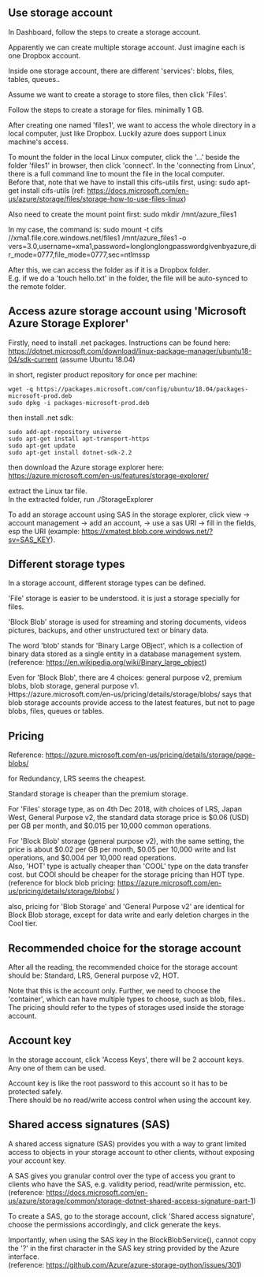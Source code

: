 Use storage account
-------------------------

In Dashboard, follow the steps to create a storage account.

Apparently we can create multiple storage account.
Just imagine each is one Dropbox account.

Inside one storage account, there are different 'services': blobs, files, tables, queues..

Assume we want to create a storage to store files, then click 'Files'.

Follow the steps to create a storage for files. minimally 1 GB.

After creating one named 'files1', we want to access the whole directory in a local computer, just like Dropbox.
Luckily azure does support Linux machine's access.

To mount the folder in the local Linux computer, click the '...' beside the folder 'files1' in browser,
then click 'connect'.
In the 'connecting from Linux', there is a full command line to mount the file in the local computer.  
Before that, note that we have to install this cifs-utils first, using: sudo apt-get install cifs-utils (ref: https://docs.microsoft.com/en-us/azure/storage/files/storage-how-to-use-files-linux)

Also need to create the mount point first: sudo mkdir /mnt/azure_files1

In my case, the command is: sudo mount -t cifs //xma1.file.core.windows.net/files1 /mnt/azure_files1 -o vers=3.0,username=xma1,password=longlonglongpasswordgivenbyazure,dir_mode=0777,file_mode=0777,sec=ntlmssp

After this, we can access the folder as if it is a Dropbox folder.  
E.g. if we do a 'touch hello.txt' in the folder, the file will be auto-synced to the remote folder.


Access azure storage account using 'Microsoft Azure Storage Explorer'
-----------------------------------------------------------------------

Firstly, need to install .net packages. 
Instructions can be found here: https://dotnet.microsoft.com/download/linux-package-manager/ubuntu18-04/sdk-current
(assume Ubuntu 18.04)

in short, register product repository for once per machine:

```
wget -q https://packages.microsoft.com/config/ubuntu/18.04/packages-microsoft-prod.deb
sudo dpkg -i packages-microsoft-prod.deb
```

then install .net sdk:

```
sudo add-apt-repository universe
sudo apt-get install apt-transport-https
sudo apt-get update
sudo apt-get install dotnet-sdk-2.2
```

then download the Azure storage explorer here: https://azure.microsoft.com/en-us/features/storage-explorer/

extract the Linux tar file.  
In the extracted folder, run ./StorageExplorer

To add an storage account using SAS in the storage explorer, click view -> account management -> add an account,
-> use a sas URI -> fill in the fields, esp the URI (example: https://xmatest.blob.core.windows.net/?sv=SAS_KEY). 


Different storage types
------------------------------

In a storage account, different storage types can be defined.

'File' storage is easier to be understood. it is just a storage specially for files.

'Block Blob' storage is used for streaming and storing documents, videos pictures, backups,
and other unstructured text or binary data.

The word 'blob' stands for 'Binary Large OBject', which is a collection of binary data stored as a single entity in a database management system.
(reference: https://en.wikipedia.org/wiki/Binary_large_object)

Even for 'Block Blob', there are 4 choices: general purpose v2, premium blobs, blob storage, general purpose v1.  
Https://azure.microsoft.com/en-us/pricing/details/storage/blobs/ says that blob storage accounts provide access to the latest features, but not to page blobs, files, queues or tables.


Pricing
-----------------------------

Reference: https://azure.microsoft.com/en-us/pricing/details/storage/page-blobs/

for Redundancy, LRS seems the cheapest.

Standard storage is cheaper than the premium storage.

For 'Files' storage type, as on 4th Dec 2018, with choices of LRS, Japan West, General Purpose v2, 
the standard data storage price is $0.06 (USD) per GB per month, and $0.015 per 10,000 common operations.

For 'Block Blob' storage (general purpose v2), with the same setting, the price is about $0.02 per GB per month,
$0.05 per 10,000 write and list operations, and $0.004 per 10,000 read operations.  
Also, 'HOT' type is actually cheaper than 'COOL' type on the data transfer cost. but COOl should be cheaper for the storage pricing than HOT type.  
(reference for block blob pricing: https://azure.microsoft.com/en-us/pricing/details/storage/blobs/ )

also, pricing for 'Blob Storage' and 'General Purpose v2' are identical for Block Blob storage, 
except for data write and early deletion charges in the Cool tier.


Recommended choice for the storage account
-----------------------------

After all the reading, the recommended choice for the storage account should be:
Standard, LRS, General purpose v2, HOT.

Note that this is the account only.
Further, we need to choose the 'container', which can have multiple types to choose, such as blob, files..
The pricing should refer to the types of storages used inside the storage account.


Account key
-----------------------------

In the storage account, click 'Access Keys', there will be 2 account keys.
Any one of them can be used.

Account key is like the root password to this account so it has to be protected safely.  
There should be no read/write access control when using the account key.


Shared access signatures (SAS)
---------------------------------

A shared access signature (SAS) provides you with a way to grant limited access to objects in your storage account to other clients, without exposing your account key.

A SAS gives you granular control over the type of access you grant to clients who have the SAS, e.g. validity period, read/write permission, etc.  
(reference: https://docs.microsoft.com/en-us/azure/storage/common/storage-dotnet-shared-access-signature-part-1)

To create a SAS, go to the storage account, click 'Shared access signature', choose the permissions accordingly, and click generate the keys.


Importantly, when using the SAS key in the BlockBlobService(), cannot copy the '?' in the first character in the SAS key string provided by the Azure interface.  
(reference: https://github.com/Azure/azure-storage-python/issues/301)

